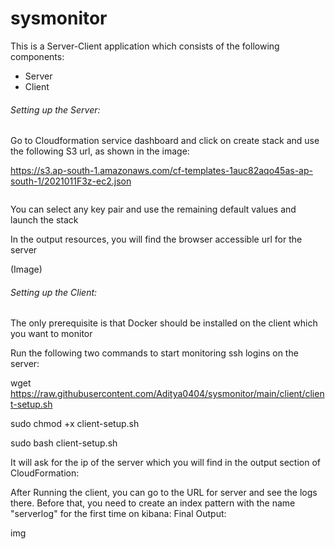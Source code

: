 # sysmonitor

This is a Server-Client application which consists of the following components:
* Server
* Client

###### Setting up the Server:

Go to Cloudformation service dashboard and click on create stack and use the following S3 url, as shown in the image:

https://s3.ap-south-1.amazonaws.com/cf-templates-1auc82aqo45as-ap-south-1/2021011F3z-ec2.json

<image>
  
You can select any key pair and use the remaining default values and launch the stack

In the output resources, you will find the browser accessible url for the server

(Image)

###### Setting up the Client:

The only prerequisite is that Docker should be installed on the client which you want to monitor

Run the following two commands to start monitoring ssh logins on the server:

wget https://raw.githubusercontent.com/Aditya0404/sysmonitor/main/client/client-setup.sh

sudo chmod +x client-setup.sh

sudo bash client-setup.sh

It will ask for the ip of the server which you will find in the output section of CloudFormation:
<image>



After Running the client, you can go to the URL for server and see the logs there. 
Before that, you need to create an index pattern with the name "serverlog" for the first time on kibana:
Final Output:

img
